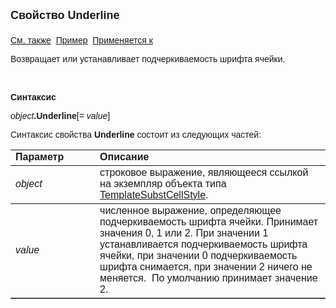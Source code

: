 <html>
<head>
<title>TemplateSubstCellStyle\Underline</title>
<style type="text/css">
.auto-style1 {
	text-decoration: underline;
}
    .style1
    {
        width: 26%;
    }
</style>
</head>

<body>

<p><strong><font size="4" face="Arial">Свойство Underline<br>
<br>
</font></strong><font face="Arial"><a href="../TemplateSubstCellStyle.html">См. также</a>&nbsp;
<u><a href="../../Examples/E_TemplateSubstCellStyle.html">Пример</a></u>&nbsp; <a href="../TemplateSubstCellStyle.html">Применяется к</a></font></p>

<p class="label"><font face="Arial">Возвращает или устанавливает подчеркиваемость 
    шрифта ячейки.</font></p>

<p class="label">&nbsp;</p>

<p class="label"><font face="Arial"><b>Синтаксис</b></font></p>

<p><font face="Arial"><em>object</em><strong>.Underline</strong>[<em>= value</em>]</font></p>

<p><font face="Arial">Синтаксис свойства <strong>Underline</strong>
состоит из следующих частей:</font></p>

<table border="1" cellPadding="5" cols="2" frame="below" rules="rows">
<TBODY>
  <tr vAlign="top">
    <td class="style1"><font face="Arial"><b>Параметр</b></font></td>
    <td class="label" width="71%"><font face="Arial"><strong>Описание</strong></font></td>
  </tr>
  <tr>
    <td class="style1"><font face="Arial"><em>object</em></font></td>
    <td width="71%"><font face="Arial">строковое выражение, являющееся ссылкой на 
        экземпляр объекта типа <a href="../TemplateSubstCellStyle.html">TemplateSubstCellStyle</a>.</font></td>
  </tr>
    <tr>
    <td class="style1"><font face="Arial"><em> value</em></font></td>
    <td width="71%"><font face="Arial">численное выражение, oпределяющее подчеркиваемость шрифта 
        ячейки. Принимает значения 0, 1 или 2. При значении 1 устанавливается 
        подчеркиваемость шрифта ячейки, при значении 0 подчеркиваемость шрифта снимается, при значении 2 
        ничего не меняется.&nbsp; По умолчанию принимает значение 2.</font></td>
    </tr>
  </table>
</body>
</html>
